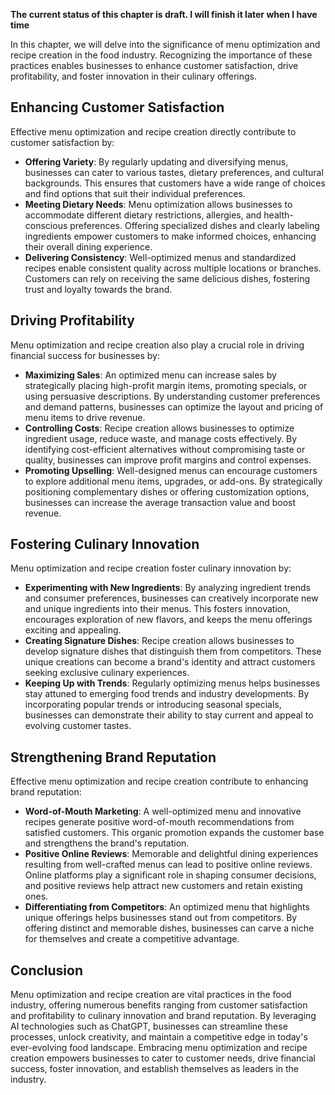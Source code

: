 **The current status of this chapter is draft. I will finish it later when I have time**

In this chapter, we will delve into the significance of menu optimization and recipe creation in the food industry. Recognizing the importance of these practices enables businesses to enhance customer satisfaction, drive profitability, and foster innovation in their culinary offerings.

Enhancing Customer Satisfaction
-------------------------------

Effective menu optimization and recipe creation directly contribute to customer satisfaction by:

* **Offering Variety**: By regularly updating and diversifying menus, businesses can cater to various tastes, dietary preferences, and cultural backgrounds. This ensures that customers have a wide range of choices and find options that suit their individual preferences.
* **Meeting Dietary Needs**: Menu optimization allows businesses to accommodate different dietary restrictions, allergies, and health-conscious preferences. Offering specialized dishes and clearly labeling ingredients empower customers to make informed choices, enhancing their overall dining experience.
* **Delivering Consistency**: Well-optimized menus and standardized recipes enable consistent quality across multiple locations or branches. Customers can rely on receiving the same delicious dishes, fostering trust and loyalty towards the brand.

Driving Profitability
---------------------

Menu optimization and recipe creation also play a crucial role in driving financial success for businesses by:

* **Maximizing Sales**: An optimized menu can increase sales by strategically placing high-profit margin items, promoting specials, or using persuasive descriptions. By understanding customer preferences and demand patterns, businesses can optimize the layout and pricing of menu items to drive revenue.
* **Controlling Costs**: Recipe creation allows businesses to optimize ingredient usage, reduce waste, and manage costs effectively. By identifying cost-efficient alternatives without compromising taste or quality, businesses can improve profit margins and control expenses.
* **Promoting Upselling**: Well-designed menus can encourage customers to explore additional menu items, upgrades, or add-ons. By strategically positioning complementary dishes or offering customization options, businesses can increase the average transaction value and boost revenue.

Fostering Culinary Innovation
-----------------------------

Menu optimization and recipe creation foster culinary innovation by:

* **Experimenting with New Ingredients**: By analyzing ingredient trends and consumer preferences, businesses can creatively incorporate new and unique ingredients into their menus. This fosters innovation, encourages exploration of new flavors, and keeps the menu offerings exciting and appealing.
* **Creating Signature Dishes**: Recipe creation allows businesses to develop signature dishes that distinguish them from competitors. These unique creations can become a brand's identity and attract customers seeking exclusive culinary experiences.
* **Keeping Up with Trends**: Regularly optimizing menus helps businesses stay attuned to emerging food trends and industry developments. By incorporating popular trends or introducing seasonal specials, businesses can demonstrate their ability to stay current and appeal to evolving customer tastes.

Strengthening Brand Reputation
------------------------------

Effective menu optimization and recipe creation contribute to enhancing brand reputation:

* **Word-of-Mouth Marketing**: A well-optimized menu and innovative recipes generate positive word-of-mouth recommendations from satisfied customers. This organic promotion expands the customer base and strengthens the brand's reputation.
* **Positive Online Reviews**: Memorable and delightful dining experiences resulting from well-crafted menus can lead to positive online reviews. Online platforms play a significant role in shaping consumer decisions, and positive reviews help attract new customers and retain existing ones.
* **Differentiating from Competitors**: An optimized menu that highlights unique offerings helps businesses stand out from competitors. By offering distinct and memorable dishes, businesses can carve a niche for themselves and create a competitive advantage.

Conclusion
----------

Menu optimization and recipe creation are vital practices in the food industry, offering numerous benefits ranging from customer satisfaction and profitability to culinary innovation and brand reputation. By leveraging AI technologies such as ChatGPT, businesses can streamline these processes, unlock creativity, and maintain a competitive edge in today's ever-evolving food landscape. Embracing menu optimization and recipe creation empowers businesses to cater to customer needs, drive financial success, foster innovation, and establish themselves as leaders in the industry.
